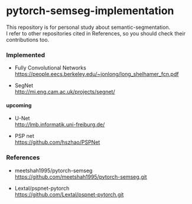 # pytorch-semseg-implementation  
This repository is for personal study about semantic-segmentation.  
I refer to other repositories cited in References,
so you should check their contributions too.  


### Implemented  
- Fully Convolutional Networks  
https://people.eecs.berkeley.edu/~jonlong/long_shelhamer_fcn.pdf  

- SegNet  
http://mi.eng.cam.ac.uk/projects/segnet/  

#### upcoming  
- U-Net  
http://lmb.informatik.uni-freiburg.de/  

- PSP net  
https://github.com/hszhao/PSPNet  

### References
- meetshah1995/pytorch-semseg  
https://github.com/meetshah1995/pytorch-semseg.git  

- Lextal/pspnet-pytorch  
https://github.com/Lextal/pspnet-pytorch.git  
